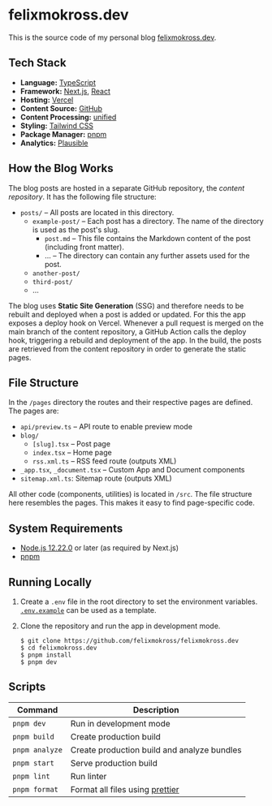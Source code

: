 # felixmokross.dev

This is the source code of my personal blog
[felixmokross.dev](https://felixmokross.dev).

## Tech Stack

- **Language:** [TypeScript](https://www.typescriptlang.org)
- **Framework:** [Next.js](https://nextjs.org), [React](https://reactjs.org)
- **Hosting:** [Vercel](https://vercel.com/dashboard)
- **Content Source:** [GitHub](https://github.com)
- **Content Processing:** [unified](https://unifiedjs.com)
- **Styling:** [Tailwind CSS](https://tailwindcss.com)
- **Package Manager:** [pnpm](https://pnpm.io)
- **Analytics:** [Plausible](https://plausible.io/)

## How the Blog Works

The blog posts are hosted in a separate GitHub repository, the _content
repository_. It has the following file structure:

- `posts/` – All posts are located in this directory.
  - `example-post/` – Each post has a directory. The name of the directory is
    used as the post's slug.
    - `post.md` – This file contains the Markdown content of the post (including
      front matter).
    - … – The directory can contain any further assets used for the post.
  - `another-post/`
  - `third-post/`
  - …

The blog uses **Static Site Generation** (SSG) and therefore needs to be rebuilt
and deployed when a post is added or updated. For this the app exposes a deploy
hook on Vercel. Whenever a pull request is merged on the main branch of the
content repository, a GitHub Action calls the deploy hook, triggering a rebuild
and deployment of the app. In the build, the posts are retrieved from the
content repository in order to generate the static pages.

## File Structure

In the `/pages` directory the routes and their respective pages are defined. The
pages are:

- `api/preview.ts` – API route to enable preview mode
- `blog/`
  - `[slug].tsx` – Post page
  - `index.tsx` – Home page
  - `rss.xml.ts` – RSS feed route (outputs XML)
- `_app.tsx`, `_document.tsx` – Custom App and Document components
- `sitemap.xml.ts`: Sitemap route (outputs XML)

All other code (components, utilities) is located in `/src`. The file structure
here resembles the pages. This makes it easy to find page-specific code.

## System Requirements

- [Node.js 12.22.0](https://nodejs.org/) or later (as required by Next.js)
- [pnpm](https://pnpm.io)

## Running Locally

1. Create a `.env` file in the root directory to set the environment variables.
   [`.env.example`](./.env.example) can be used as a template.

2. Clone the repository and run the app in development mode.

   ```shell
   $ git clone https://github.com/felixmokross/felixmokross.dev
   $ cd felixmokross.dev
   $ pnpm install
   $ pnpm dev
   ```

## Scripts

| Command        | Description                                            |
| -------------- | ------------------------------------------------------ |
| `pnpm dev`     | Run in development mode                                |
| `pnpm build`   | Create production build                                |
| `pnpm analyze` | Create production build and analyze bundles            |
| `pnpm start`   | Serve production build                                 |
| `pnpm lint`    | Run linter                                             |
| `pnpm format`  | Format all files using [prettier](https://prettier.io) |
